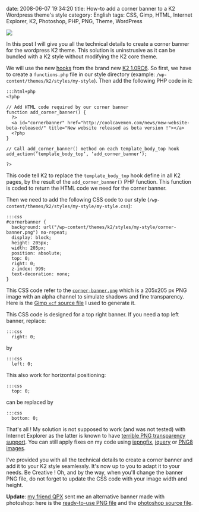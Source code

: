 date: 2008-06-07 19:34:20
title: How-to add a corner banner to a K2 Wordpress theme's style
category: English
tags: CSS, Gimp, HTML, Internet Explorer, K2, Photoshop, PHP, PNG, Theme, WordPress

![](/uploads/2008/beta-version-illustration.png)

In this post I will give you all the technical details to create a corner banner for the wordpress K2 theme. This solution is uninstrusive as it can be bundled with a K2 style without modifying the K2 core theme.

We will use the new [hooks](http://code.google.com/p/kaytwo/wiki/K2CSSandCustomCSS#PHP) from the brand new [K2 1.0RC6](http://getk2.com/2008/04/k2-release-candidate-6-released/). So first, we have to create a `functions.php` file in our style directory (example: `/wp-content/themes/k2/styles/my-style`). Then add the following PHP code in it:

    :::html+php
    <?php

    // Add HTML code required by our corner banner
    function add_corner_banner() {
      ?>
      <a id="cornerbanner" href="http://coolcavemen.com/news/new-website-beta-released/" title="New website released as beta version !"></a>
      <?php
    }

    // Call add_corner_banner() method on each template_body_top hook
    add_action(‘template_body_top’, ‘add_corner_banner’);

    ?>

This code tell K2 to replace the `template_body_top` hook define in all K2 pages, by the result of the `add_corner_banner()` PHP function. This function is coded to return the HTML code we need for the corner banner.

Then we need to add the following CSS code to our style (`/wp-content/themes/k2/styles/my-style/my-style.css`):

    :::css
    #cornerbanner {
      background: url("/wp-content/themes/k2/styles/my-style/corner-banner.png") no-repeat;
      display: block;
      height: 205px;
      width: 205px;
      position: absolute;
      top: 0;
      right: 0;
      z-index: 999;
      text-decoration: none;
    }

This CSS code refer to the [`corner-banner.png`](/uploads/2008/corner-banner.png) which is a 205x205 px PNG image with an alpha channel to simulate shadows and fine transparency. Here is the [Gimp `xcf` source file](/uploads/2008/corner-banner.xcf) I used to generate it.

This CSS code is designed for a top right banner. If you need a top left banner, replace:

    :::css
      right: 0;

by

    :::css
      left: 0;

This also work for horizontal positioning:

    :::css
      top: 0;

can be replaced by

    :::css
      bottom: 0;

That's all ! My solution is not supposed to work (and was not tested) with Internet Explorer as the latter is known to have [terrible PNG transparency support](http://en.wikipedia.org/wiki/Portable_Network_Graphics#Web_browser_support_for_PNG). You can still apply fixes on my code using [iepngfix](http://www.twinhelix.com/css/iepngfix/), [jquery](http://jquery.andreaseberhard.de/pngFix/) or [PNG8 images](http://www.sitepoint.com/blogs/2007/09/18/png8-the-clear-winner/).

I've provided you with all the technical details to create a corner banner and add it to your K2 style seamlessly. It's now up to you to adapt it to your needs. Be Creative ! Oh, and by the way, when you'll change the banner PNG file, do not forget to update the CSS code with your image width and height.

**Update**: [my friend QPX](http://wqpx.wordpress.com) sent me an alternative banner made with photoshop: here is the [ready-to-use PNG file](/uploads/2008/corner-banner-qpx.png) and the [photoshop source file](/uploads/2008/corner-banner-qpx.psd).
